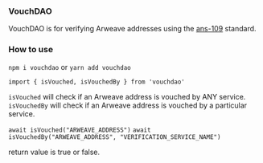 ### VouchDAO
VouchDAO is for verifying Arweave addresses using the <a href="https://github.com/ArweaveTeam/arweave-standards/blob/ans-109/ans/ANS-109.md">ans-109</a> standard.

### How to use
`npm i vouchdao`
or
`yarn add vouchdao`

`import { isVouched, isVouchedBy } from 'vouchdao'`

`isVouched` will check if an Arweave address is vouched by ANY service.
`isVouchedBy` will check if an Arweave address is vouched by a particular service.

`await isVouched("ARWEAVE_ADDRESS")`
`await isVouchedBy("ARWEAVE_ADDRESS", "VERIFICATION_SERVICE_NAME")`

return value is true or false.